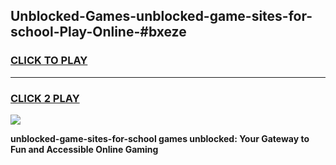 
## Unblocked-Games-unblocked-game-sites-for-school-Play-Online-#bxeze
<h3>
<a href="https://premium.freeplayer.one?title=unblocked-game-sites-for-school&ref=27F">CLICK TO PLAY</a></h3>
<hr>

<h3>
<a href="https://premium.freeplayer.one?title=unblocked-game-sites-for-school&ref=27F">CLICK 2 PLAY</a>
  
</h3>

<a href="https://premium.freeplayer.one?title=unblocked-game-sites-for-school&ref=27F"><img src="https://clearcache.store/games.png"></a>


**unblocked-game-sites-for-school games unblocked: Your Gateway to Fun and Accessible Online Gaming**
